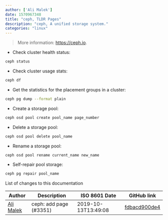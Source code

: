 ```yaml
---
author: ['Ali Malek']
date: 1570967348
title: "ceph, TLDR Pages"
description: "ceph, A unified storage system."
categories: "linux"
---
```

> More information: <https://ceph.io>.

- Check cluster health status:

```bash
ceph status
```

- Check cluster usage stats:

```bash
ceph df
```

- Get the statistics for the placement groups in a cluster:

```bash
ceph pg dump --format plain
```

- Create a storage pool:

```bash
ceph osd pool create pool_name page_number
```

- Delete a storage pool:

```bash
ceph osd pool delete pool_name
```

- Rename a storage pool:

```bash
ceph osd pool rename current_name new_name
```

- Self-repair pool storage:

```bash
ceph pg repair pool_name
```
List of changes to this documentation


Author | Description | ISO 8601 Date | GitHub link
------|-----|-----|-----
[Ali Malek](mailto:ali.malek.71@gmail.com) | ceph: add page (#3351) | 2019-10-13T13:49:08 | [fdbacd900de4](https://github.com/tldr-pages/tldr/commit/fdbacd900de49b44045ba0977af482c2c54a4626)

